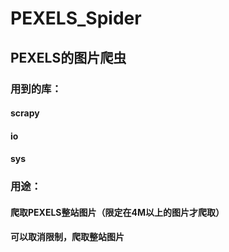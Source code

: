 # PEXELS_Spider
## PEXELS的图片爬虫
### 用到的库：
#### scrapy
#### io
#### sys
### 用途：
#### 爬取PEXELS整站图片（限定在4M以上的图片才爬取）
#### 可以取消限制，爬取整站图片
